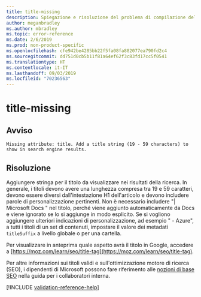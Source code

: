 ```yaml
---
title: title-missing
description: Spiegazione e risoluzione del problema di compilazione della documentazione title-missing
author: meganbradley
ms.author: mbradley
ms.topic: error-reference
ms.date: 2/6/2019
ms.prod: non-product-specific
ms.openlocfilehash: cfe942be4285bb22f5fa08fa882077ea790fd2c4
ms.sourcegitcommit: dd751d0cb5b11f81a64ef62f3c83fd17cc5f0541
ms.translationtype: HT
ms.contentlocale: it-IT
ms.lasthandoff: 09/03/2019
ms.locfileid: "70236563"
---
```

# <a name="title-missing"></a>title-missing

## <a name="warning"></a>Avviso

`Missing attribute: title. Add a title string (19 - 59 characters) to show in search engine results.`

## <a name="resolution"></a>Risoluzione

Aggiungere stringa per il titolo da visualizzare nei risultati della ricerca. In generale, i titoli devono avere una lunghezza compresa tra 19 e 59 caratteri, devono essere diversi dall'intestazione H1 dell'articolo e devono includere parole di personalizzazione pertinenti. Non è necessario includere "| Microsoft Docs " nel titolo, perché viene aggiunto automaticamente da Docs e viene ignorato se lo si aggiunge in modo esplicito. Se si vogliono aggiungere ulteriori indicazioni di personalizzazione, ad esempio " - Azure", a tutti i titoli di un set di contenuti, impostare il valore dei metadati `titleSuffix` a livello globale o per una cartella.

Per visualizzare in anteprima quale aspetto avrà il titolo in Google, accedere a [https://moz.com/learn/seo/title-tag](https://moz.com/learn/seo/title-tag).

Per altre informazioni sui titoli validi e sull'ottimizzazione motore di ricerca (SEO), i dipendenti di Microsoft possono fare riferimento alle [nozioni di base SEO](https://review.docs.microsoft.com/en-us/help/contribute/contribute-how-to-write-seo-basics?branch=master) nella guida per i collaboratori interna.

[!INCLUDE [validation-reference-help](includes/validation-reference-help.md)]
